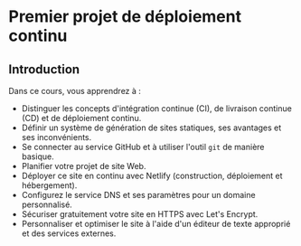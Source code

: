 # Premier projet de déploiement continu

## Introduction

Dans ce cours, vous apprendrez à :

* Distinguer les concepts d'intégration continue (CI), de livraison continue (CD) et de déploiement continu.
* Définir un système de génération de sites statiques, ses avantages et ses inconvénients.
* Se connecter au service GitHub et à utiliser l'outil `git` de manière basique.
* Planifier votre projet de site Web.
* Déployer ce site en continu avec Netlify (construction, déploiement et hébergement).
* Configurez le service DNS et ses paramètres pour un domaine personnalisé.
* Sécuriser gratuitement votre site en HTTPS avec Let's Encrypt.
* Personnaliser et optimiser le site à l'aide d'un éditeur de texte approprié et des services externes.
